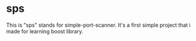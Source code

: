 # sps
This is "sps" stands for simple-port-scanner. It's a first simple project that i made for learning boost library.
